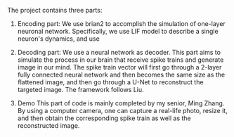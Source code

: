 The project contains three parts:

1. Encoding part:
   We use brian2 to accomplish the simulation of one-layer neuronal network.
   Specifically, we use LIF model to describe a single neuron's dynamics, and use
   
2. Decoding part: 
   We use a neural network as decoder.
   This part aims to simulate the process in our brain that receive spike trains and generate image in our mind.
   The spike train vector will first go through a 2-layer fully connected neural network and then becomes the same size as the flattened image,
   and then go through a U-Net to reconstruct the targeted image.
   The framework follows Liu.
   
3. Demo
   This part of code is mainly completed by my senior, Ming Zhang.
   By using a computer camera, one can capture a real-life photo, resize it,
   and then obtain the corresponding spike train as well as the reconstructed image.

